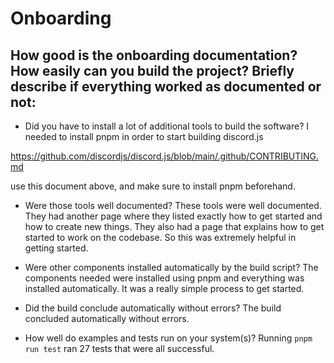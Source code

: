 # Onboarding

## How good is the onboarding documentation? How easily can you build the project? Briefly describe if everything worked as documented or not:

- Did you have to install a lot of additional tools to build the software?
  I needed to install pnpm in order to start building discord.js

https://github.com/discordjs/discord.js/blob/main/.github/CONTRIBUTING.md

use this document above, and make sure to install pnpm beforehand.

- Were those tools well documented?
  These tools were well documented. They had another page where they listed exactly how to get started and how to create new things.
  They also had a page that explains how to get started to work on the codebase. So this was extremely helpful in getting started.

- Were other components installed automatically by the build script?
  The components needed were installed using pnpm and everything was installed automatically. It was a really simple process to get started.

- Did the build conclude automatically without errors?
  The build concluded automatically without errors.

- How well do examples and tests run on your system(s)?
  Running `pnpm run test` ran 27 tests that were all successful.

